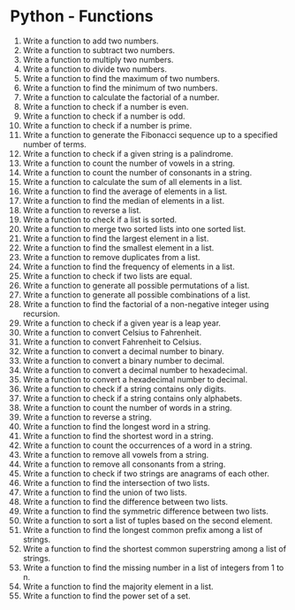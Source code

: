 # Python - Functions

1. Write a function to add two numbers.
2. Write a function to subtract two numbers.
3. Write a function to multiply two numbers.
4. Write a function to divide two numbers.
5. Write a function to find the maximum of two numbers.
6. Write a function to find the minimum of two numbers.
7. Write a function to calculate the factorial of a number.
8. Write a function to check if a number is even.
9. Write a function to check if a number is odd.
10. Write a function to check if a number is prime.
11. Write a function to generate the Fibonacci sequence up to a specified number of terms.
12. Write a function to check if a given string is a palindrome.
13. Write a function to count the number of vowels in a string.
14. Write a function to count the number of consonants in a string.
15. Write a function to calculate the sum of all elements in a list.
16. Write a function to find the average of elements in a list.
17. Write a function to find the median of elements in a list.
18. Write a function to reverse a list.
19. Write a function to check if a list is sorted.
20. Write a function to merge two sorted lists into one sorted list.
21. Write a function to find the largest element in a list.
22. Write a function to find the smallest element in a list.
23. Write a function to remove duplicates from a list.
24. Write a function to find the frequency of elements in a list.
25. Write a function to check if two lists are equal.
26. Write a function to generate all possible permutations of a list.
27. Write a function to generate all possible combinations of a list.
28. Write a function to find the factorial of a non-negative integer using recursion.
29. Write a function to check if a given year is a leap year.
30. Write a function to convert Celsius to Fahrenheit.
31. Write a function to convert Fahrenheit to Celsius.
32. Write a function to convert a decimal number to binary.
33. Write a function to convert a binary number to decimal.
34. Write a function to convert a decimal number to hexadecimal.
35. Write a function to convert a hexadecimal number to decimal.
36. Write a function to check if a string contains only digits.
37. Write a function to check if a string contains only alphabets.
38. Write a function to count the number of words in a string.
39. Write a function to reverse a string.
40. Write a function to find the longest word in a string.
41. Write a function to find the shortest word in a string.
42. Write a function to count the occurrences of a word in a string.
43. Write a function to remove all vowels from a string.
44. Write a function to remove all consonants from a string.
45. Write a function to check if two strings are anagrams of each other.
46. Write a function to find the intersection of two lists.
47. Write a function to find the union of two lists.
48. Write a function to find the difference between two lists.
49. Write a function to find the symmetric difference between two lists.
50. Write a function to sort a list of tuples based on the second element.
51. Write a function to find the longest common prefix among a list of strings.
52. Write a function to find the shortest common superstring among a list of strings.
53. Write a function to find the missing number in a list of integers from 1 to n.
54. Write a function to find the majority element in a list.
55. Write a function to find the power set of a set.

